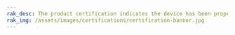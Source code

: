 ```yaml
---
rak_desc: The product certification indicates the device has been properly assessed where it meets the qualification criteria and also has passed the performance and quality tests. Hence, the following tables display the various certifications of the RAK products to guarantee these devices are safe, reliable, and high-quality.
rak_img: /assets/images/certifications/certification-banner.jpg
---
```


<rk-show-certification :product="'wisgate'" :headers="[
  'EUROPE',
  'USA',
  'ARGENTINA',
  'AUSTRALIA',
  'BRAZIL',
  'CANADA',
  'CHILE',
  'CHINA',
  'COSTA RICA',
  'INDIA',
  'JAPAN',
  'KOREA',
  'MOROCCO',
  'NEW ZEALAND',
  'PHILIPPINES',
  'RUSSIA',
  'SINGAPORE',
  'TAIWAN, CHINA',
  'THAILAND',
  'VIETNAM',
  'UAE',
  'UK',
  'UKRAINE',
  'INTERNATIONAL STANDARD']"/>

<rk-certification-newsletter/>